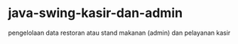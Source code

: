 # java-swing-kasir-dan-admin
pengelolaan data restoran atau stand makanan (admin) dan pelayanan kasir

